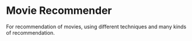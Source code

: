 # Movie Recommender
For recommendation of movies, using different techniques and many kinds of recommendation.
